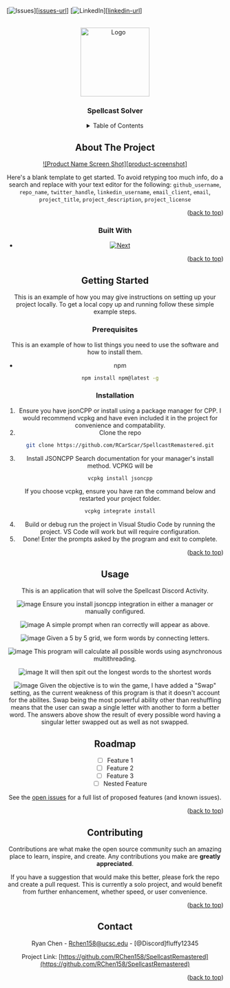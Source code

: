 <a id="readme-top"></a>

[![Issues][issues-shield]][[issues-url]]
[![LinkedIn][linkedin-shield]][[linkedin-url]]



<!-- PROJECT LOGO -->
<br />
<div align="center">
  <a href="https://github.com/RCarScar/SpellcastRemastered">
    <img src="images/Disc.png" alt="Logo" width="160" height="160">
  </a>

<h3 align="center">Spellcast Solver</h3>


<!-- TABLE OF CONTENTS -->
<details>
  <summary>Table of Contents</summary>
  <ol>
    <li>
      <a href="#about-the-project">About The Project</a>
      <ul>
        <li><a href="#built-with">Built With</a></li>
      </ul>
    </li>
    <li>
      <a href="#getting-started">Getting Started</a>
      <ul>
        <li><a href="#prerequisites">Prerequisites</a></li>
        <li><a href="#installation">Installation</a></li>
      </ul>
    </li>
    <li><a href="#usage">Usage</a></li>
  </ol>
</details>



<!-- ABOUT THE PROJECT -->
## About The Project

[![Product Name Screen Shot][product-screenshot]](https://example.com)

Here's a blank template to get started. To avoid retyping too much info, do a search and replace with your text editor for the following: `github_username`, `repo_name`, `twitter_handle`, `linkedin_username`, `email_client`, `email`, `project_title`, `project_description`, `project_license`

<p align="right">(<a href="#readme-top">back to top</a>)</p>



### Built With

* [![Next][Next.js]][Next-url]

<p align="right">(<a href="#readme-top">back to top</a>)</p>



<!-- GETTING STARTED -->
## Getting Started

This is an example of how you may give instructions on setting up your project locally.
To get a local copy up and running follow these simple example steps.

### Prerequisites

This is an example of how to list things you need to use the software and how to install them.
* npm
  ```sh
  npm install npm@latest -g
  ```

### Installation

1. Ensure you have jsonCPP or install using a package manager for CPP. I would recommend vcpkg and have even included it in the project for convenience and compatability.
2. Clone the repo
   ```sh
   git clone https://github.com/RCarScar/SpellcastRemastered.git
   ```
3. Install JSONCPP
   Search documentation for your manager's install method. VCPKG will be
   ```sh
   vcpkg install jsoncpp
   ```
   If you choose vcpkg, ensure you have ran the command below and restarted your project folder.
   ```sh
   vcpkg integrate install
   ```
5. Build or debug run the project in Visual Studio Code by running the project. VS Code will work but will require configuration.
6. Done! Enter the prompts asked by the program and exit to complete.

<p align="right">(<a href="#readme-top">back to top</a>)</p>



<!-- USAGE EXAMPLES -->
## Usage
This is an application that will solve the Spellcast Discord Activity.

![image](https://github.com/user-attachments/assets/07e1e1f6-9808-48e6-bd6a-02be91d8c74e)
Ensure you install jsoncpp integration in either a manager or manually configured.

![image](https://github.com/user-attachments/assets/5c375ea3-cff2-461e-96f7-05149f8b73b0)
A simple prompt when ran correctly will appear as above.

![image](https://github.com/user-attachments/assets/22cb61ef-5959-478a-adc2-11638fbae1ed)
Given a 5 by 5 grid, we form words by connecting letters.

![image](https://github.com/user-attachments/assets/28683658-cbba-4852-bc21-47e214ec3cd3)
This program will calculate all possible words using asynchronous multithreading.

![image](https://github.com/user-attachments/assets/0216f4e8-4a4c-4ee7-bc32-dd3ec22f7060)
It will then spit out the longest words to the shortest words

![image](https://github.com/user-attachments/assets/808bf19d-eed2-4170-b182-62c879ce42af)
Given the objective is to win the game, I have added a "Swap" setting, as the current weakness of this program is that it doesn't account for the abilites. Swap being the most powerful ability other than reshuffling means that the user can swap a single letter with another to form a better word. The answers above show the result of every possible word having a singular letter swapped out as well as not swapped.


<!-- ROADMAP -->
## Roadmap

- [ ] Feature 1
- [ ] Feature 2
- [ ] Feature 3
    - [ ] Nested Feature

See the [open issues](https://github.com/github_username/repo_name/issues) for a full list of proposed features (and known issues).

<p align="right">(<a href="#readme-top">back to top</a>)</p>



<!-- CONTRIBUTING -->
## Contributing

Contributions are what make the open source community such an amazing place to learn, inspire, and create. Any contributions you make are **greatly appreciated**.

If you have a suggestion that would make this better, please fork the repo and create a pull request. This is currently a solo project, and would benefit from further enhancement, whether speed, or user convenience.

<p align="right">(<a href="#readme-top">back to top</a>)</p>



<!-- CONTACT -->
## Contact

Ryan Chen - Rchen158@ucsc.edu - [@Discord]fluffy12345

Project Link: [https://github.com/RChen158/SpellcastRemastered](https://github.com/RChen158/SpellcastRemastered)

<p align="right">(<a href="#readme-top">back to top</a>)</p>

<!-- MARKDOWN LINKS & IMAGES -->
<!-- https://www.markdownguide.org/basic-syntax/#reference-style-links -->
[issues-shield]: https://img.shields.io/github/issues/github_username/repo_name.svg?style=for-the-badge
[issues-url]: https://github.com/RCarScar/SpellcastRemastered/issues
[license-shield]: https://img.shields.io/github/license/github_username/repo_name.svg?style=for-the-badge
[linkedin-shield]: https://img.shields.io/badge/-LinkedIn-black.svg?style=for-the-badge&logo=linkedin&colorB=555
[linkedin-url]: https://www.linkedin.com/in/ryan-chen-3565aa357/
[Next.js]: https://img.shields.io/badge/-c++-black?logo=c%2B%2B&style=social
[Next-url]: https://isocpp.org
[Laravel-url]: https://laravel.com
[Bootstrap.com]: https://img.shields.io/badge/Bootstrap-563D7C?style=for-the-badge&logo=bootstrap&logoColor=white
[Bootstrap-url]: https://getbootstrap.com
[JQuery.com]: https://img.shields.io/badge/jQuery-0769AD?style=for-the-badge&logo=jquery&logoColor=white
[JQuery-url]: https://jquery.com 
